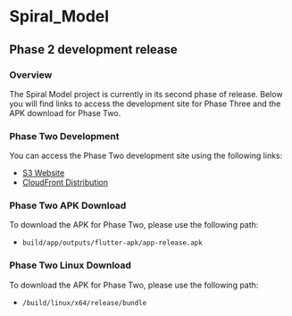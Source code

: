 # Spiral_Model

## Phase 2 development release

### Overview
The Spiral Model project is currently in its second phase of release. Below you will find links to access the development site for Phase Three and the APK download for Phase Two.

### Phase Two Development
You can access the Phase Two development site using the following links:
- [S3 Website](http://spiral23p.s3-website-us-east-1.amazonaws.com/)
- [CloudFront Distribution](https://d27ugj9cn70ngr.cloudfront.net)

### Phase Two APK Download
To download the APK for Phase Two, please use the following path:
- `build/app/outputs/flutter-apk/app-release.apk`

### Phase Two Linux Download
To download the APK for Phase Two, please use the following path:
- `/build/linux/x64/release/bundle`